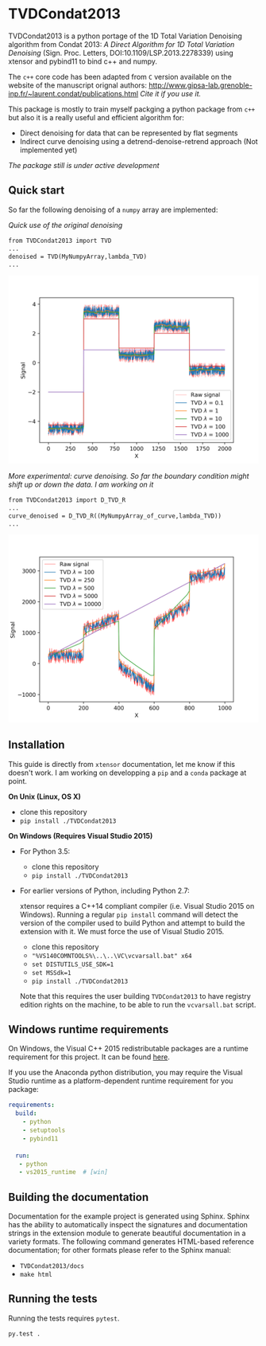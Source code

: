 TVDCondat2013
==============

TVDCondat2013 is a python portage of the 1D Total Variation Denoising algorithm from Condat 2013: _A Direct Algorithm for 1D Total Variation Denoising_ (Sign. Proc. Letters, DOI:10.1109/LSP.2013.2278339) using xtensor and pybind11 to bind c++ and numpy. 

The `c++` core code has been adapted from `C` version available on the website of the manuscript orignal authors: http://www.gipsa-lab.grenoble-inp.fr/~laurent.condat/publications.html
*Cite it if you use it.*

This package is mostly to train myself packging a python package from `c++` but also it is a really useful and efficient algorithm for:
- Direct denoising for data that can be represented by flat segments
- Indirect curve denoising using a detrend-denoise-retrend approach (Not implemented yet)

*The package still is under active development*

Quick start
------------

So far the following denoising of a `numpy` array are implemented:

*Quick use of the original denoising*
```
from TVDCondat2013 import TVD
...
denoised = TVD(MyNumpyArray,lambda_TVD)
...

```

![Effect of regulation parameter lambda on the TVD](https://raw.githubusercontent.com/bgailleton/TVD_Condat2013/master/examples/Example.png)

*More experimental: curve denoising. So far the boundary condition might shift up or down the data. I am working on it*

```
from TVDCondat2013 import D_TVD_R
...
curve_denoised = D_TVD_R((MyNumpyArray_of_curve,lambda_TVD))
...

```
![Curve denoising](https://raw.githubusercontent.com/bgailleton/TVD_Condat2013/master/examples/Example_curve.png)

Installation
------------

This guide is directly from `xtensor` documentation, let me know if this doesn't work.
I am working on developping a `pip` and a `conda` package at point.

**On Unix (Linux, OS X)**

 - clone this repository
 - `pip install ./TVDCondat2013`

**On Windows (Requires Visual Studio 2015)**

 - For Python 3.5:
     - clone this repository
     - `pip install ./TVDCondat2013`
 - For earlier versions of Python, including Python 2.7:

   xtensor requires a C++14 compliant compiler (i.e. Visual Studio 2015 on
   Windows). Running a regular `pip install` command will detect the version
   of the compiler used to build Python and attempt to build the extension
   with it. We must force the use of Visual Studio 2015.

     - clone this repository
     - `"%VS140COMNTOOLS%\..\..\VC\vcvarsall.bat" x64`
     - `set DISTUTILS_USE_SDK=1`
     - `set MSSdk=1`
     - `pip install ./TVDCondat2013`

   Note that this requires the user building `TVDCondat2013` to have registry edition
   rights on the machine, to be able to run the `vcvarsall.bat` script.


Windows runtime requirements
----------------------------

On Windows, the Visual C++ 2015 redistributable packages are a runtime
requirement for this project. It can be found [here](https://www.microsoft.com/en-us/download/details.aspx?id=48145).

If you use the Anaconda python distribution, you may require the Visual Studio
runtime as a platform-dependent runtime requirement for you package:

```yaml
requirements:
  build:
    - python
    - setuptools
    - pybind11

  run:
   - python
   - vs2015_runtime  # [win]
```


Building the documentation
--------------------------

Documentation for the example project is generated using Sphinx. Sphinx has the
ability to automatically inspect the signatures and documentation strings in
the extension module to generate beautiful documentation in a variety formats.
The following command generates HTML-based reference documentation; for other
formats please refer to the Sphinx manual:

 - `TVDCondat2013/docs`
 - `make html`


Running the tests
-----------------

Running the tests requires `pytest`.

```bash
py.test .
```
